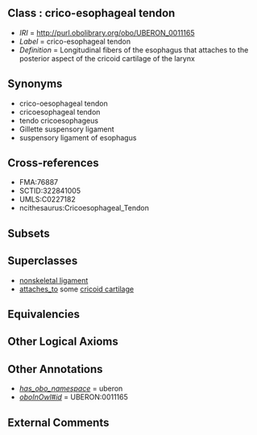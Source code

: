 
## Class : crico-esophageal tendon

 * *IRI* = http://purl.obolibrary.org/obo/UBERON_0011165
 * *Label* = crico-esophageal tendon
 * *Definition* = Longitudinal fibers of the esophagus that attaches to the posterior aspect of the cricoid cartilage of the larynx

## Synonyms

 * crico-oesophageal tendon
 * cricoesophageal tendon
 * tendo cricoesophageus
 * Gillette suspensory ligament
 * suspensory ligament of esophagus

## Cross-references

 * FMA:76887
 * SCTID:322841005
 * UMLS:C0227182
 * ncithesaurus:Cricoesophageal_Tendon

## Subsets


## Superclasses

 * [nonskeletal ligament](../../UBERON/45/UBERON_0008845.md)
 * [attaches_to](../../RO/71/RO_0002371.md) some [cricoid cartilage](../../UBERON/75/UBERON_0002375.md)

## Equivalencies


## Other Logical Axioms


## Other Annotations

 * *[has_obo_namespace](../../ce/oboInOwl#hasOBONamespace.md)* = uberon
 * *[oboInOwl#id](../../id/oboInOwl#id.md)* = UBERON:0011165

## External Comments

